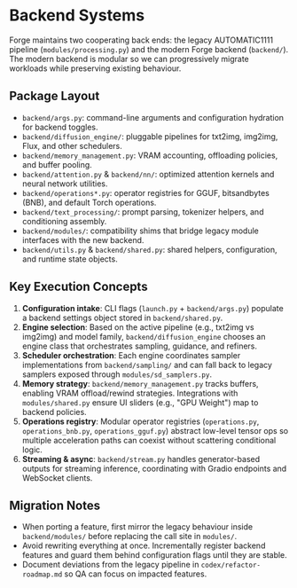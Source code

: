 # Backend Systems

Forge maintains two cooperating back ends: the legacy AUTOMATIC1111 pipeline (`modules/processing.py`) and the modern Forge backend (`backend/`). The modern backend is modular so we can progressively migrate workloads while preserving existing behaviour.

## Package Layout
- `backend/args.py`: command-line arguments and configuration hydration for backend toggles.
- `backend/diffusion_engine/`: pluggable pipelines for txt2img, img2img, Flux, and other schedulers.
- `backend/memory_management.py`: VRAM accounting, offloading policies, and buffer pooling.
- `backend/attention.py` & `backend/nn/`: optimized attention kernels and neural network utilities.
- `backend/operations*.py`: operator registries for GGUF, bitsandbytes (BNB), and default Torch operations.
- `backend/text_processing/`: prompt parsing, tokenizer helpers, and conditioning assembly.
- `backend/modules/`: compatibility shims that bridge legacy module interfaces with the new backend.
- `backend/utils.py` & `backend/shared.py`: shared helpers, configuration, and runtime state objects.

## Key Execution Concepts
1. **Configuration intake**: CLI flags (`launch.py` + `backend/args.py`) populate a backend settings object stored in `backend/shared.py`.
2. **Engine selection**: Based on the active pipeline (e.g., txt2img vs img2img) and model family, `backend/diffusion_engine` chooses an engine class that orchestrates sampling, guidance, and refiners.
3. **Scheduler orchestration**: Each engine coordinates sampler implementations from `backend/sampling/` and can fall back to legacy samplers exposed through `modules/sd_samplers.py`.
4. **Memory strategy**: `backend/memory_management.py` tracks buffers, enabling VRAM offload/rewind strategies. Integrations with `modules/shared.py` ensure UI sliders (e.g., "GPU Weight") map to backend policies.
5. **Operations registry**: Modular operator registries (`operations.py`, `operations_bnb.py`, `operations_gguf.py`) abstract low-level tensor ops so multiple acceleration paths can coexist without scattering conditional logic.
6. **Streaming & async**: `backend/stream.py` handles generator-based outputs for streaming inference, coordinating with Gradio endpoints and WebSocket clients.

## Migration Notes
- When porting a feature, first mirror the legacy behaviour inside `backend/modules/` before replacing the call site in `modules/`.
- Avoid rewriting everything at once. Incrementally register backend features and guard them behind configuration flags until they are stable.
- Document deviations from the legacy pipeline in `codex/refactor-roadmap.md` so QA can focus on impacted features.
